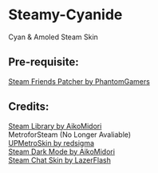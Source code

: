 # Steamy-Cyanide

Cyan &amp; Amoled Steam Skin

## Pre-requisite:
[Steam Friends Patcher by PhantomGamers](https://github.com/PhantomGamers/SFP/)

## Credits:
[Steam Library by AikoMidori](https://github.com/AikoMidori/steam-library)<br>
MetroforSteam (No Longer Avaliable)<br>
[UPMetroSkin by redsigma](https://github.com/redsigma/UPMetroSkin)<br>
[Steam Dark Mode by AikoMidori](https://github.com/AikoMidori/steam-dark-mode)<br>
[Steam Chat Skin by LazerFlash](https://github.com/LaserFlash/steam-chat-skin)